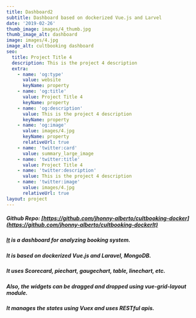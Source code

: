 ```yaml
---
title: Dashboard2
subtitle: Dashboard based on dockerized Vue.js and Larvel
date: '2019-02-26'
thumb_image: images/4_thumb.jpg
thumb_image_alt: dashboard
image: images/4.jpg
image_alt: cultbooking dashboard
seo:
  title: Project Title 4
  description: This is the project 4 description
  extra:
    - name: 'og:type'
      value: website
      keyName: property
    - name: 'og:title'
      value: Project Title 4
      keyName: property
    - name: 'og:description'
      value: This is the project 4 description
      keyName: property
    - name: 'og:image'
      value: images/4.jpg
      keyName: property
      relativeUrl: true
    - name: 'twitter:card'
      value: summary_large_image
    - name: 'twitter:title'
      value: Project Title 4
    - name: 'twitter:description'
      value: This is the project 4 description
    - name: 'twitter:image'
      value: images/4.jpg
      relativeUrl: true
layout: project
---
```

##### Github Repo: [https://github.com/jhonny-alberto/cultbooking-docker](https://github.com/jhonny-alberto/cultbooking-dockerIt)

#####

##### [It](https://github.com/jhonny-alberto/cultbooking-dockerIt) is a dashboard for analyzing booking system.

##### It is based on dockerized Vue.js and Laravel, MongoDB.

##### It uses Scorecard, piechart, gaugechart, table, linechart, etc.

##### Also, the widgets can be dragged and dropped using vue-grid-layout module.

##### It manages the states using Vuex and uses RESTful apis.
